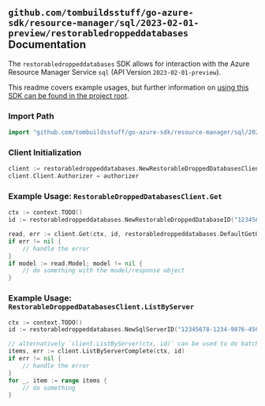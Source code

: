 
## `github.com/tombuildsstuff/go-azure-sdk/resource-manager/sql/2023-02-01-preview/restorabledroppeddatabases` Documentation

The `restorabledroppeddatabases` SDK allows for interaction with the Azure Resource Manager Service `sql` (API Version `2023-02-01-preview`).

This readme covers example usages, but further information on [using this SDK can be found in the project root](https://github.com/tombuildsstuff/go-azure-sdk/tree/main/docs).

### Import Path

```go
import "github.com/tombuildsstuff/go-azure-sdk/resource-manager/sql/2023-02-01-preview/restorabledroppeddatabases"
```


### Client Initialization

```go
client := restorabledroppeddatabases.NewRestorableDroppedDatabasesClientWithBaseURI("https://management.azure.com")
client.Client.Authorizer = authorizer
```


### Example Usage: `RestorableDroppedDatabasesClient.Get`

```go
ctx := context.TODO()
id := restorabledroppeddatabases.NewRestorableDroppedDatabaseID("12345678-1234-9876-4563-123456789012", "example-resource-group", "serverValue", "restorableDroppedDatabaseIdValue")

read, err := client.Get(ctx, id, restorabledroppeddatabases.DefaultGetOperationOptions())
if err != nil {
	// handle the error
}
if model := read.Model; model != nil {
	// do something with the model/response object
}
```


### Example Usage: `RestorableDroppedDatabasesClient.ListByServer`

```go
ctx := context.TODO()
id := restorabledroppeddatabases.NewSqlServerID("12345678-1234-9876-4563-123456789012", "example-resource-group", "serverValue")

// alternatively `client.ListByServer(ctx, id)` can be used to do batched pagination
items, err := client.ListByServerComplete(ctx, id)
if err != nil {
	// handle the error
}
for _, item := range items {
	// do something
}
```

